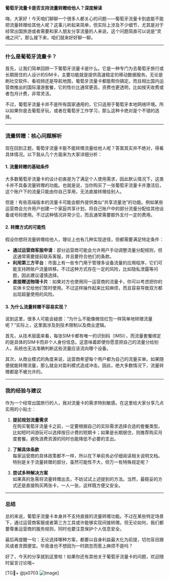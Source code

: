 **葡萄牙流量卡是否支持流量转赠给他人？深度解读**

嗨，大家好！今天咱们聊聊一个很多人都关心的问题——葡萄牙流量卡到底能不能把流量转赠给其他人呢？这事儿听起来简单，但实际上涉及不少细节，尤其是对于经常出国旅游或者需要和家人朋友分享流量的人来说，这个问题简直可以说是“灵魂之问”。那么接下来，咱们就来好好聊一聊。

---

### 什么是葡萄牙流量卡？

首先，让我们简单回顾一下葡萄牙流量卡是什么。它是一种专门为去葡萄牙旅行或长期居住的人设计的SIM卡，主要功能就是提供高速稳定的移动数据服务。无论是刷社交软件、看视频还是导航地图，葡萄牙流量卡都能帮你搞定。而且相比国内运营商推出的国际漫游套餐，它的性价比通常更高，资费也更透明，比如按天收费或者包月计费，非常灵活。

不过，葡萄牙流量卡并不是所有国家通用的，它只适用于葡萄牙本地网络环境。所以如果你是去葡萄牙玩，或者在葡萄牙工作学习，那么这种卡绝对是个不错的选择。

---

### 流量转赠：核心问题解析

现在回到正题，葡萄牙流量卡能不能转赠流量给他人呢？答案其实并不绝对，得看具体情况。以下我从几个方面来为大家详细分析：

#### 1. **流量转赠的基础条件**
大多数葡萄牙流量卡的设计初衷是为了满足个人使用需求，因此默认情况下，这类卡并不具备流量转赠的功能。也就是说，当你购买了一张葡萄牙流量卡并激活后，这个账户下的流量只能由你自己享用，无法直接转赠给别人。

但是！有些高端版本的流量卡可能会额外提供类似“共享流量池”的功能。例如某些运营商会允许用户创建一个家庭共享计划，将自己账户中的部分流量分配给其他设备或号码使用。不过这种情况非常少见，而且通常需要额外支付一定的费用。

#### 2. **转赠方式的可能性**
假设你想将流量转赠给他人，理论上也有几种实现途径，但都需要满足特定条件：
- **通过运营商客服申请**：部分运营商可能会允许用户手动调整流量分配规则，但这通常需要提前联系客服，并且要符合他们的条款。
- **利用第三方平台**：市面上有一些专门用于管理多设备流量的应用程序，它们可能支持跨账户流量转移。不过这种方式存在一定的风险，比如隐私泄露等问题，因此建议谨慎选择。
- **直接赠送物理卡片**：如果对方也使用同一运营商的流量卡，你可以考虑把你的实体卡交给他们暂时使用。不过这样操作起来比较麻烦，而且容易导致双方都出现超量使用的风险。

#### 3. **为什么流量转赠不容易实现？**
说到这里，很多人可能会疑惑：“为什么不能像微信红包一样简单地转赠流量呢？”实际上，这里面涉及到技术限制以及商业逻辑。

首先，从技术层面来看，每张SIM卡都有唯一的识别码（IMSI），而流量套餐绑定的是具体的SIM卡而非个人身份信息。这意味着即使你愿意把自己的流量分给别人，系统也无法准确判断这些流量应该流向哪个设备。

其次，从商业模式的角度来说，运营商希望每个用户都为自己的流量买单。如果随便就能转赠流量，那么就会对盈利模式造成冲击。因此，绝大多数情况下，流量转赠都是不被允许的。

---

### 我的经验与建议

作为一个经常出国旅行的人，我对流量卡的需求特别敏感。在这里给大家分享几点实用的小贴士：

1. **提前规划流量需求**  
   在购买葡萄牙流量卡之前，一定要根据自己的实际需求选择合适的套餐类型。比如短时间游玩可以选择按日计费的短期卡；如果是长期居住，则推荐购买月度套餐。避免浪费资源的同时也能降低不必要的支出。

2. **了解具体条款**  
   每家运营商的具体政策都不一样，所以在下单前务必仔细阅读相关说明文档。特别是关于流量转赠的部分，虽然可能性不大，但万一有特殊规定呢？

3. **尝试多种解决方案**  
   如果真的急需将流量转赠出去，不妨试试上述提到的方法。当然，最稳妥的方式还是直接购买两张卡，一人一张，这样既方便又安全。

---

### 总结

总的来说，葡萄牙流量卡本身并不支持直接的流量转赠功能。不过在某些特定场景下，通过运营商客服或者第三方工具或许能够实现间接转赠。但无论如何，我们都要尊重运营商的服务规则，同时也要注意保护个人信息安全。

最后再提醒一句：无论选择哪种方案，都要以自身利益最大化为前提，切勿盲目跟风或者贪图便宜。毕竟谁也不想因为一时疏忽而惹上麻烦不是吗？

好了，今天的分享就到这里啦！如果你还有其他关于葡萄牙流量卡的问题，欢迎随时留言讨论哦~  

[TG💪+ @jx0703 ![Image](https://github.com/user-attachments/assets/dbca1d08-cadb-493c-b0ec-ad6f7a83f270)]